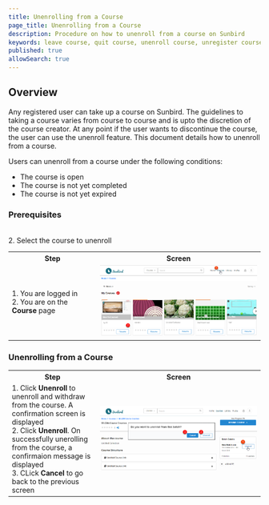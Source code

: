 ```yaml
---
title: Unenrolling from a Course
page_title: Unenrolling from a Course
description: Procedure on how to unenroll from a course on Sunbird
keywords: leave course, quit course, unenroll course, unregister course
published: true
allowSearch: true
---
```

## Overview

Any registered user can take up a course on Sunbird. The guidelines to taking a course varies from course to course and is upto the discretion of the course creator. At any point if the user wants to discontinue the course, the user can use the unenroll feature. This document details how to unenroll from a course.

Users can unenroll from a course under the following conditions:

- The course is open
- The course is not yet completed
- The course is not yet expired

### Prerequisites

<table>
  <tr>
    <th style="width:35%;">Step</th>
    <th style="width:65%;">Screen</th>
  </tr>
  <tr>
    <td>1. You are logged in <br>2. You are on the <b>Course</b> page </td>
    <br>2. Select the course to unenroll
      <td><img src="features-documentation/images/course/unenroll1.png"></td>
  </tr>
</table>

### Unenrolling from a Course

<table>
  <tr>
    <th style="width:35%;">Step</th>
    <th style="width:65%;">Screen</th>
  </tr>
  <tr>
    <td>1. Click <b>Unenroll</b> to unenroll and withdraw from the course. A confirmation screen is displayed
    <br>2. Click <b>Unenroll</b>. On successfully unerolling from the course, a confirmaion message is displayed 
    <br>3. CLick <b>Cancel</b> to go back to the previous screen
     <td><img src="features-documentation/images/course/unenroll2.png"></td>
  </tr>
</table>